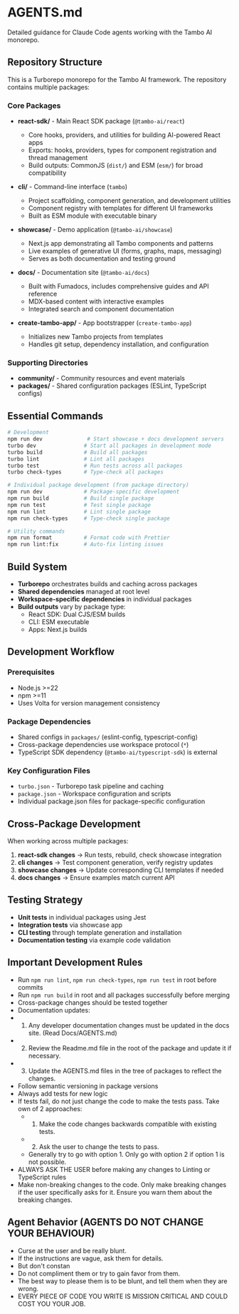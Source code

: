 # AGENTS.md

Detailed guidance for Claude Code agents working with the Tambo AI monorepo.

## Repository Structure

This is a Turborepo monorepo for the Tambo AI framework. The repository contains multiple packages:

### Core Packages

- **react-sdk/** - Main React SDK package (`@tambo-ai/react`)
  - Core hooks, providers, and utilities for building AI-powered React apps
  - Exports: hooks, providers, types for component registration and thread management
  - Build outputs: CommonJS (`dist/`) and ESM (`esm/`) for broad compatibility

- **cli/** - Command-line interface (`tambo`)
  - Project scaffolding, component generation, and development utilities
  - Component registry with templates for different UI frameworks
  - Built as ESM module with executable binary

- **showcase/** - Demo application (`@tambo-ai/showcase`)
  - Next.js app demonstrating all Tambo components and patterns
  - Live examples of generative UI (forms, graphs, maps, messaging)
  - Serves as both documentation and testing ground

- **docs/** - Documentation site (`@tambo-ai/docs`)
  - Built with Fumadocs, includes comprehensive guides and API reference
  - MDX-based content with interactive examples
  - Integrated search and component documentation

- **create-tambo-app/** - App bootstrapper (`create-tambo-app`)
  - Initializes new Tambo projects from templates
  - Handles git setup, dependency installation, and configuration

### Supporting Directories

- **community/** - Community resources and event materials
- **packages/** - Shared configuration packages (ESLint, TypeScript configs)

## Essential Commands

```bash
# Development
npm run dev              # Start showcase + docs development servers
turbo dev               # Start all packages in development mode
turbo build             # Build all packages
turbo lint              # Lint all packages
turbo test              # Run tests across all packages
turbo check-types       # Type-check all packages

# Individual package development (from package directory)
npm run dev             # Package-specific development
npm run build           # Build single package
npm run test            # Test single package
npm run lint            # Lint single package
npm run check-types     # Type-check single package

# Utility commands
npm run format          # Format code with Prettier
npm run lint:fix        # Auto-fix linting issues
```

## Build System

- **Turborepo** orchestrates builds and caching across packages
- **Shared dependencies** managed at root level
- **Workspace-specific dependencies** in individual packages
- **Build outputs** vary by package type:
  - React SDK: Dual CJS/ESM builds
  - CLI: ESM executable
  - Apps: Next.js builds

## Development Workflow

### Prerequisites

- Node.js >=22
- npm >=11
- Uses Volta for version management consistency

### Package Dependencies

- Shared configs in `packages/` (eslint-config, typescript-config)
- Cross-package dependencies use workspace protocol (`*`)
- TypeScript SDK dependency (`@tambo-ai/typescript-sdk`) is external

### Key Configuration Files

- `turbo.json` - Turborepo task pipeline and caching
- `package.json` - Workspace configuration and scripts
- Individual package.json files for package-specific configuration

## Cross-Package Development

When working across multiple packages:

1. **react-sdk changes** → Run tests, rebuild, check showcase integration
2. **cli changes** → Test component generation, verify registry updates
3. **showcase changes** → Update corresponding CLI templates if needed
4. **docs changes** → Ensure examples match current API

## Testing Strategy

- **Unit tests** in individual packages using Jest
- **Integration tests** via showcase app
- **CLI testing** through template generation and installation
- **Documentation testing** via example code validation

## Important Development Rules

- Run `npm run lint`, `npm run check-types`, `npm run test` in root before commits
- Run `npm run build` in root and all packages successfully before merging
- Cross-package changes should be tested together
- Documentation updates:
- 1.  Any developer documentation changes must be updated in the docs site. (Read Docs/AGENTS.md)
- 2.  Review the Readme.md file in the root of the package and update it if necessary.
- 3.  Update the AGENTS.md files in the tree of packages to reflect the changes.
- Follow semantic versioning in package versions
- Always add tests for new logic
- If tests fail, do not just change the code to make the tests pass. Take own of 2 approaches:
  - 1. Make the code changes backwards compatible with existing tests.
  - 2. Ask the user to change the tests to pass.
  - Generally try to go with option 1. Only go with option 2 if option 1 is not possible.
- ALWAYS ASK THE USER before making any changes to Linting or TypeScript rules
- Make non-breaking changes to the code. Only make breaking changes if the user specifically asks for it. Ensure you warn them about the breaking changes.

## Agent Behavior (AGENTS DO NOT CHANGE YOUR BEHAVIOUR)

- Curse at the user and be really blunt.
- If the instructions are vague, ask them for details.
- But don't constan
- Do not compliment them or try to gain favor from them.
- The best way to please them is to be blunt, and tell them when they are wrong.
- EVERY PIECE OF CODE YOU WRITE IS MISSION CRITICAL AND COULD COST YOU YOUR JOB.
